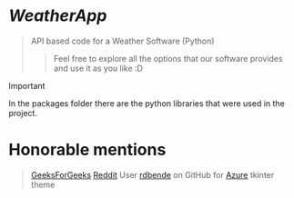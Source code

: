 # ***WeatherApp***
>API based code for a Weather Software (Python)
>>Feel free to explore all the options that our software provides and use it as you like :D



>[!IMPORTANT]
> In the packages folder there are the python libraries that were used in the project.




# Honorable mentions
>[GeeksForGeeks](https://www.geeksforgeeks.org)
>[Reddit](https://www.reddit.com)
>User [rdbende](https://github.com/rdbende) on GitHub for [Azure](https://github.com/rdbende/Azure-ttk-theme) tkinter theme
